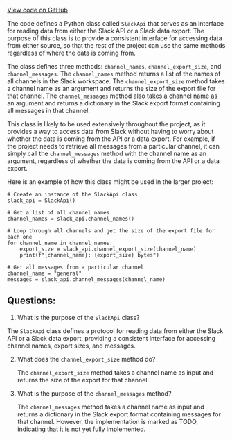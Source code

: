 [View code on GitHub](https://github.com/wandb/weave/weave/ecosystem/slack/slackapi.py)

The code defines a Python class called `SlackApi` that serves as an interface for reading data from either the Slack API or a Slack data export. The purpose of this class is to provide a consistent interface for accessing data from either source, so that the rest of the project can use the same methods regardless of where the data is coming from.

The class defines three methods: `channel_names`, `channel_export_size`, and `channel_messages`. The `channel_names` method returns a list of the names of all channels in the Slack workspace. The `channel_export_size` method takes a channel name as an argument and returns the size of the export file for that channel. The `channel_messages` method also takes a channel name as an argument and returns a dictionary in the Slack export format containing all messages in that channel.

This class is likely to be used extensively throughout the project, as it provides a way to access data from Slack without having to worry about whether the data is coming from the API or a data export. For example, if the project needs to retrieve all messages from a particular channel, it can simply call the `channel_messages` method with the channel name as an argument, regardless of whether the data is coming from the API or a data export.

Here is an example of how this class might be used in the larger project:

```
# Create an instance of the SlackApi class
slack_api = SlackApi()

# Get a list of all channel names
channel_names = slack_api.channel_names()

# Loop through all channels and get the size of the export file for each one
for channel_name in channel_names:
    export_size = slack_api.channel_export_size(channel_name)
    print(f"{channel_name}: {export_size} bytes")

# Get all messages from a particular channel
channel_name = "general"
messages = slack_api.channel_messages(channel_name)
```
## Questions: 
 1. What is the purpose of the `SlackApi` class?
   
   The `SlackApi` class defines a protocol for reading data from either the Slack API or a Slack data export, providing a consistent interface for accessing channel names, export sizes, and messages.

2. What does the `channel_export_size` method do?
   
   The `channel_export_size` method takes a channel name as input and returns the size of the export for that channel.

3. What is the purpose of the `channel_messages` method?
   
   The `channel_messages` method takes a channel name as input and returns a dictionary in the Slack export format containing messages for that channel. However, the implementation is marked as TODO, indicating that it is not yet fully implemented.